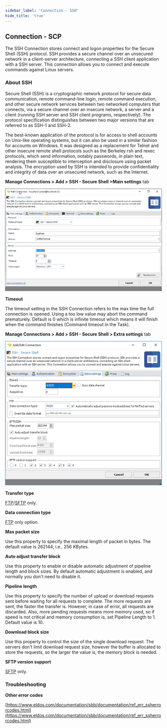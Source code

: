 ```yaml
---
sidebar_label: 'Connection - SSH'
hide_title: 'true'
---
```


## Connection - SCP

The SSH Connection stores connect and logon properties for the Secure Shell (SSH) protocol. SSH provides a secure channel over an unsecured network in a client-server architecture, connecting a SSH client application with a SSH server. This connection allows you to connect and execute commands against Linux servers.
 
### About SSH

Secure Shell (SSH) is a cryptographic network protocol for secure data communication, remote command-line login, remote command execution, and other secure network services between two networked computers that connects, via a secure channel over an insecure network, a server and a client (running SSH server and SSH client programs, respectively). The protocol specification distinguishes between two major versions that are referred to as SSH-1 and SSH-2.
 
The best-known application of the protocol is for access to shell accounts on Unix-like operating systems, but it can also be used in a similar fashion for accounts on Windows. It was designed as a replacement for Telnet and other insecure remote shell protocols such as the Berkeley rsh and rexec protocols, which send information, notably passwords, in plain text, rendering them susceptible to interception and disclosure using packet analysis. The encryption used by SSH is intended to provide confidentiality and integrity of data over an unsecured network, such as the Internet.

**Manage Connections > Add > SSH - Secure Shell >Main settings** tab

![](../../../static/img/sshmainsettings.png)

**Timeout**

The timeout setting in the SSH Connection refers to the max time the full connection is opened. Using a too low value may abort the command prematurely. Default is 0 which is infinite timeout which means it will finish when the command finishes (Command timeout in the Task).

**Manage Connections > Add > SSH - Secure Shell > Extra settings** tab

![](../../../static/img/connectionsshextrasettings.png)

**Transfer type**

[FTP](connection-ftp)/[SFTP](connection-sftp) only.
 
**Data connection type**

[FTP](connection-ftp) only option.
 
**Max packet size**

Use this property to specify the maximal length of packet in bytes. The default value is 262144, i.e., 256 KBytes.
 
**Auto adjust transfer block**

Use this property to enable or disable automatic adjustment of pipeline length and block sizes. By default automatic adjustment is enabled, and normally you don't need to disable it.
 
**Pipeline length**

Use this property to specify the number of upload or download requests sent before waiting for all requests to complete. The more requests are sent, the faster the transfer is. However, in case of error, all requests are discarded. Also, more pending requests means more memory used, so if speed is not critical and memory consumption is, set Pipeline Length to 1. Default value is 10.
 
**Download block size**

Use this property to control the size of the single download request. The servers don't limit download request size, however the buffer is allocated to store the requests, so the larger the value is, the memory block is needed.
 
**SFTP version support**

[SFTP](connection-sftp) only.
 
### Troubleshooting

**Other error codes**

[https://www.eldos.com/documentation/sbb/documentation/ref_err_ssherrorcodes.html](https://www.eldos.com/documentation/sbb/documentation/ref_err_ssherrorcodes.html)